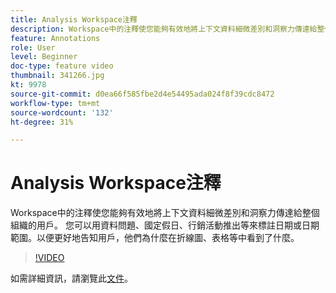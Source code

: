 ```yaml
---
title: Analysis Workspace注釋
description: Workspace中的注釋使您能夠有效地將上下文資料細微差別和洞察力傳達給整個組織的用戶。 您可以用資料問題、國定假日、行銷活動推出等來標註日期或日期範圍。以便更好地告知用戶，他們為什麼在折線圖、表格等中看到了什麼。
feature: Annotations
role: User
level: Beginner
doc-type: feature video
thumbnail: 341266.jpg
kt: 9978
source-git-commit: d0ea66f585fbe2d4e54495ada024f8f39cdc8472
workflow-type: tm+mt
source-wordcount: '132'
ht-degree: 31%

---
```



# Analysis Workspace注釋

Workspace中的注釋使您能夠有效地將上下文資料細微差別和洞察力傳達給整個組織的用戶。 您可以用資料問題、國定假日、行銷活動推出等來標註日期或日期範圍。以便更好地告知用戶，他們為什麼在折線圖、表格等中看到了什麼。

>[!VIDEO](https://video.tv.adobe.com/v/341266/?quality=12&learn=on)

如需詳細資訊，請瀏覽此[文件](https://experienceleague.adobe.com/docs/analytics/analyze/analysis-workspace/components/annotations/overview.html?lang=en)。
